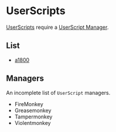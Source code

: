 # UserScripts

[UserScripts](https://en.wikipedia.org/wiki/Userscript) require a [UserScript Manager](#managers).

## List

- [a1800](a1800/README.md)

## Managers

An incomplete list of `UserScript` managers.

- FireMonkey
- Greasemonkey
- Tampermonkey
- Violentmonkey
